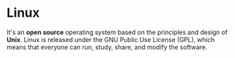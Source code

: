 # Linux

It's an **open source** operating system based on the principles and design of **Unix**. Linux is released under the GNU Public Use License (GPL), which means that everyone can run, study, share, and modify the software.